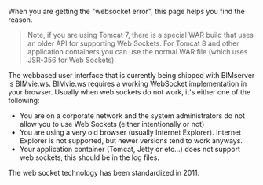 When you are getting the "websocket error", this page helps you find the reason.

> Note, if you are using Tomcat 7, there is a special WAR build that uses an older API for supporting Web Sockets. For Tomcat 8 and other application containers you can use the normal WAR file (which uses JSR-356 for Web Sockets).

The webbased user interface that is currently being shipped with BIMserver is BIMvie.ws. BIMvie.ws requires a working WebSocket implementation in your browser. 
Usually when web sockets do not work, it's either one of the following: 
- You are on a corporate network and the system administrators do not allow you to use Web Sockets (either intentionally or not) 
- You are using a very old browser (usually Internet Explorer). Internet Explorer is not supported, but newer versions tend to work anyways.
- Your application container (Tomcat, Jetty or etc...) does not support web sockets, this should be in the log files.

The web socket technology has been standardized in 2011.